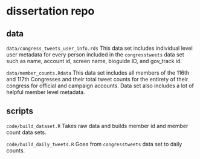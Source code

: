 # dissertation repo

## data

`data/congress_tweets_user_info.rds`
This data set includes individual level user metadata for every person included in the `congresstweets` data set such as name, account id, screen name, bioguide ID, and gov_track id. 

`data/member_counts.Rdata`
This data set includes all members of the 116th and 117th Congresses and their total tweet counts for the entirety of their congress for official and campaign accounts. Data set also includes a lot of helpful member level metadata.

## scripts
`code/build_dataset.R`
Takes raw data and builds member id and member count data sets.

`code/build_daily_tweets.R`
Goes from `congresstweets` data set to daily counts.




